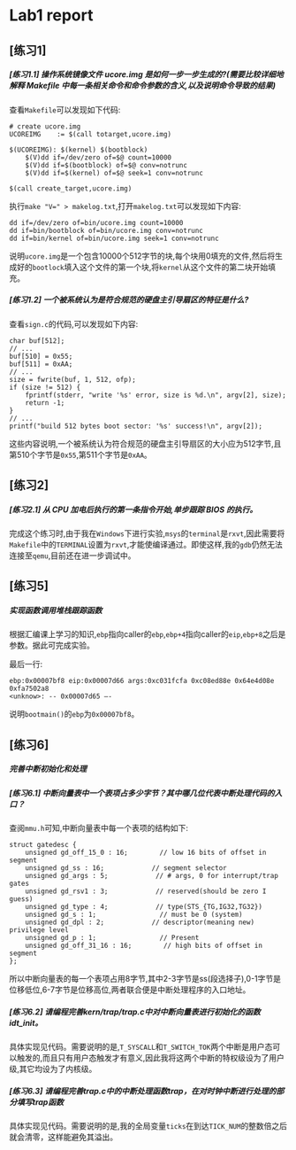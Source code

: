 # Lab1 report

## [练习1]

##### [练习1.1] 操作系统镜像文件 ucore.img 是如何一步一步生成的?(需要比较详细地解释 Makefile 中每一条相关命令和命令参数的含义,以及说明命令导致的结果)

查看```Makefile```可以发现如下代码:

	# create ucore.img
	UCOREIMG	:= $(call totarget,ucore.img)

	$(UCOREIMG): $(kernel) $(bootblock)
		$(V)dd if=/dev/zero of=$@ count=10000
		$(V)dd if=$(bootblock) of=$@ conv=notrunc
		$(V)dd if=$(kernel) of=$@ seek=1 conv=notrunc

	$(call create_target,ucore.img)

执行```make "V=" > makelog.txt```,打开```makelog.txt```可以发现如下内容:

	dd if=/dev/zero of=bin/ucore.img count=10000
	dd if=bin/bootblock of=bin/ucore.img conv=notrunc
	dd if=bin/kernel of=bin/ucore.img seek=1 conv=notrunc

说明```ucore.img```是一个包含10000个512字节的块,每个块用0填充的文件,然后将生成好的```bootlock```填入这个文件的第一个块,将```kernel```从这个文件的第二块开始填充。

##### [练习1.2] 一个被系统认为是符合规范的硬盘主引导扇区的特征是什么?

查看```sign.c```的代码,可以发现如下内容:

    char buf[512];
	// ...
    buf[510] = 0x55;
    buf[511] = 0xAA;
	// ...
    size = fwrite(buf, 1, 512, ofp);
    if (size != 512) {
        fprintf(stderr, "write '%s' error, size is %d.\n", argv[2], size);
        return -1;
    }
	// ...
    printf("build 512 bytes boot sector: '%s' success!\n", argv[2]);

这些内容说明,一个被系统认为符合规范的硬盘主引导扇区的大小应为512字节,且第510个字节是```0x55```,第511个字节是```0xAA```。



## [练习2]

##### [练习2.1] 从 CPU 加电后执行的第一条指令开始,单步跟踪 BIOS 的执行。

完成这个练习时,由于我在```Windows```下进行实验,```msys```的```terminal```是```rxvt```,因此需要将```Makefile```中的```TERMINAL```设置为```rxvt```,才能使编译通过。即使这样,我的```gdb```仍然无法连接至```qemu```,目前还在进一步调试中。


## [练习5] 
##### 实现函数调用堆栈跟踪函数 

根据汇编课上学习的知识,```ebp```指向caller的```ebp```,```ebp+4```指向caller的```eip```,```ebp+8```之后是参数。据此可完成实验。

最后一行:

	ebp:0x00007bf8 eip:0x00007d66 args:0xc031fcfa 0xc08ed88e 0x64e4d08e 0xfa7502a8
	<unknow>: -- 0x00007d65 –-

说明```bootmain()```的```ebp```为```0x00007bf8```。



## [练习6]
##### 完善中断初始化和处理

##### [练习6.1] 中断向量表中一个表项占多少字节？其中哪几位代表中断处理代码的入口？

查阅```mmu.h```可知,中断向量表中每一个表项的结构如下:

	struct gatedesc {
		unsigned gd_off_15_0 : 16;        // low 16 bits of offset in segment
		unsigned gd_ss : 16;            // segment selector
		unsigned gd_args : 5;            // # args, 0 for interrupt/trap gates
		unsigned gd_rsv1 : 3;            // reserved(should be zero I guess)
		unsigned gd_type : 4;            // type(STS_{TG,IG32,TG32})
		unsigned gd_s : 1;                // must be 0 (system)
		unsigned gd_dpl : 2;            // descriptor(meaning new) privilege level
		unsigned gd_p : 1;                // Present
		unsigned gd_off_31_16 : 16;        // high bits of offset in segment
	};

所以中断向量表的每一个表项占用8字节,其中2-3字节是ss(段选择子),0-1字节是位移低位,6-7字节是位移高位,两者联合便是中断处理程序的入口地址。

##### [练习6.2] 请编程完善kern/trap/trap.c中对中断向量表进行初始化的函数idt_init。

具体实现见代码。需要说明的是,```T_SYSCALL```和```T_SWITCH_TOK```两个中断是用户态可以触发的,而且只有用户态触发才有意义,因此我将这两个中断的特权级设为了用户级,其它均设为了内核级。

##### [练习6.3] 请编程完善trap.c中的中断处理函数trap，在对时钟中断进行处理的部分填写trap函数

具体实现见代码。需要说明的是,我的全局变量```ticks```在到达```TICK_NUM```的整数倍之后就会清零，这样能避免其溢出。

